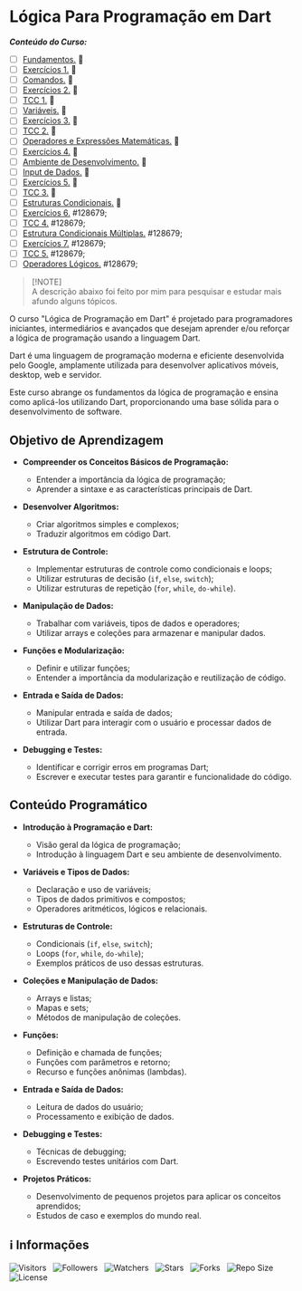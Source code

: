 <!-- Título -->
# Lógica Para Programação em Dart

***Conteúdo do Curso:***

* [ ] [Fundamentos.](https://github.com/Devsgeeknerd/mod-fun-log-par-pro-dar-fun) &#128679;
* [ ] [Exercícios 1.](https://github.com/Devsgeeknerd/mod-exe-1-log-par-pro-dar-fun) &#128679;
* [ ] [Comandos.](https://github.com/Devsgeeknerd/mod-com-log-par-pro-dar-fun) &#128679;
* [ ] [Exercícios 2.](https://github.com/Devsgeeknerd/mod-exe-2-log-par-pro-dar-fun) &#128679;
* [ ] [TCC 1.](https://github.com/Devsgeeknerd/mod-tcc-1-log-par-pro-dar-fun) &#128679;
* [ ] [Variáveis.](https://github.com/Devsgeeknerd/mod-var-log-par-pro-dar-fun) &#128679;
* [ ] [Exercícios 3.](https://github.com/Devsgeeknerd/mod-exe-3-log-par-pro-dar-fun) &#128679;
* [ ] [TCC 2.](https://github.com/Devsgeeknerd/mod-tcc-2-log-par-pro-dar-fun) &#128679;
* [ ] [Operadores e Expressões Matemáticas.](https://github.com/Devsgeeknerd/mod-ope-exp-mat-log-par-pro-dar-fun) &#128679;
* [ ] [Exercícios 4.](https://github.com/Devsgeeknerd/mod-exe-4-log-par-pro-dar-fun) &#128679;
* [ ] [Ambiente de Desenvolvimento.](https://github.com/Devsgeeknerd/mod-amb-des-log-par-pro-dar-fun) &#128679;
* [ ] [Input de Dados.](https://github.com/Devsgeeknerd/mod-inp-dad-log-par-pro-dar-fun) &#128679;
* [ ] [Exercícios 5.](https://github.com/Devsgeeknerd/mod-exe-5-log-par-pro-dar-fun) &#128679;
* [ ] [TCC 3.](https://github.com/Devsgeeknerd/mod-tcc-3-log-par-pro-dar-fun) &#128679;
* [ ] [Estruturas Condicionais.](https://github.com/Devsgeeknerd/mod-est-con-log-par-pro-dar-fun) &#128679;
* [ ] [Exercícios 6.](https://github.com/Devsgeeknerd/mod-exe-6-log-par-pro-dar-fun) #128679;
* [ ] [TCC 4.](https://github.com/Devsgeeknerd/mod-tcc-4-log-par-pro-dar-fun) #128679;
* [ ] [Estrutura Condicionais Múltiplas.](https://github.com/Devsgeeknerd/mod-est-con-mul-log-par-pro-dar-fun) #128679;
* [ ] [Exercícios 7.](https://github.com/Devsgeeknerd/mod-exe-7-log-par-pro-dar-fun) #128679;
* [ ] [TCC 5.](https://github.com/Devsgeeknerd/mod-tcc-5-log-par-pro-dar-fun) #128679;
* [ ] [Operadores Lógicos.](https:github.com/Devsgeeknerd/mod-ope-log-log-par-pro-dar-fun) #128679;

> [!NOTE]\
> A descrição abaixo foi feito por mim para pesquisar e estudar mais afundo alguns tópicos.

O curso "Lógica de Programação em Dart" é projetado para programadores iniciantes, intermediários e avançados que desejam aprender e/ou reforçar a lógica de programação usando a linguagem Dart.

Dart é uma linguagem de programação moderna e eficiente desenvolvida pelo Google, amplamente utilizada para desenvolver aplicativos móveis, desktop, web e servidor.

Este curso abrange os fundamentos da lógica de programação e ensina como aplicá-los utilizando Dart, proporcionando uma base sólida para o desenvolvimento de software.

## Objetivo de Aprendizagem

* **Compreender os Conceitos Básicos de Programação:**
  * Entender a importância da lógica de programação;
  * Aprender a sintaxe e as características principais de Dart.

* **Desenvolver Algoritmos:**
  * Criar algoritmos simples e complexos;
  * Traduzir algoritmos em código Dart.

* **Estrutura de Controle:**
  * Implementar estruturas de controle como condicionais e loops;
  * Utilizar estruturas de decisão (`if`, `else`, `switch`);
  * Utilizar estruturas de repetição (`for`, `while`, `do-while`).

* **Manipulação de Dados:**
  * Trabalhar com variáveis, tipos de dados e operadores;
  * Utilizar arrays e coleções para armazenar e manipular dados.

* **Funções e Modularização:**
  * Definir e utilizar funções;
  * Entender a importância da modularização e reutilização de código.

* **Entrada e Saída de Dados:**
  * Manipular entrada e saída de dados;
  * Utilizar Dart para interagir com o usuário e processar dados de entrada.

* **Debugging e Testes:**
  * Identificar e corrigir erros em programas Dart;
  * Escrever e executar testes para garantir e funcionalidade do código.

## Conteúdo Programático

* **Introdução à Programação e Dart:**
  * Visão geral da lógica de programação;
  * Introdução à linguagem Dart e seu ambiente de desenvolvimento.

* **Variáveis e Tipos de Dados:**
  * Declaração e uso de variáveis;
  * Tipos de dados primitivos e compostos;
  * Operadores aritméticos, lógicos e relacionais.

* **Estruturas de Controle:**
  * Condicionais (`if`, `else`, `switch`);
  * Loops (`for`, `while`, `do-while`);
  * Exemplos práticos de uso dessas estruturas.

* **Coleções e Manipulação de Dados:**
  * Arrays e listas;
  * Mapas e sets;
  * Métodos de manipulação de coleções.

* **Funções:**
  * Definição e chamada de funções;
  * Funções com parâmetros e retorno;
  * Recurso e funções anônimas (lambdas).

* **Entrada e Saída de Dados:**
  * Leitura de dados do usuário;
  * Processamento e exibição de dados.

* **Debugging e Testes:**
  * Técnicas de debugging;
  * Escrevendo testes unitários com Dart.

* **Projetos Práticos:**
  * Desenvolvimento de pequenos projetos para aplicar os conceitos aprendidos;
  * Estudos de caso e exemplos do mundo real.

<!-- Informações -->
## &#8505; Informações

![Visitors](https://api.visitorbadge.io/api/visitors?path=Devsgeeknerd%2Fcur-log-par-pro-dar-fun&label=Visitantes&labelColor=%23700070&labelStyle=none&countColor=%23000fff&style=plastic&color=%23ffffff "Total de Visitantes")
&nbsp;
![Followers](https://img.shields.io/github/followers/Devsgeeknerd?style=p&label=Seguidores&labelColor=800080&color=000fff "Total de Seguidores")
&nbsp;
![Watchers](https://img.shields.io/github/watchers/Devsgeeknerd/cur-log-par-pro-dar-fun?style=p&label=Observadores&labelColor=800080&color=000fff "Total de Observadores")
&nbsp;
![Stars](https://img.shields.io/github/stars/Devsgeeknerd/cur-log-par-pro-dar-fun?style=p&label=Estrelas&labelColor=800080&color=000fff "Total de Estrelas")
&nbsp;
![Forks](https://img.shields.io/github/forks/Devsgeeknerd/cur-log-par-pro-dar-fun?style=p&label=Bifurcações&labelColor=800080&color=000fff "Total de Bifurcações")
&nbsp;
![Repo Size](https://img.shields.io/github/repo-size/Devsgeeknerd/cur-log-par-pro-dar-fun?style=p&label=Tamanho&labelColor=800080&color=000fff "Tamanho do Repositório")
&nbsp;
![License](https://img.shields.io/github/license/Devsgeeknerd/cur-log-par-pro-dar-fun?style=p&label=Licença&labelColor=800080&color=000fff "Licença do Repositório")
